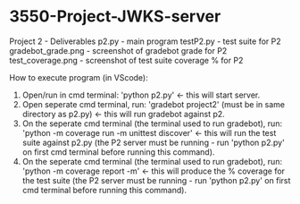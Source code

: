 # 3550-Project-JWKS-server

Project 2 - Deliverables
p2.py - main program
testP2.py - test suite for P2
gradebot_grade.png - screenshot of gradebot grade for P2
test_coverage.png - screenshot of test suite coverage % for P2

How to execute program (in VScode): 
1. Open/run in cmd terminal: 'python p2.py' <- this will start server.
2. Open seperate cmd terminal, run: 'gradebot project2' (must be in same directory as p2.py) <- this will run gradebot against p2.
3. On the seperate cmd terminal (the terminal used to run gradebot), run: 'python -m coverage run -m unittest discover' <- this will run the test suite against p2.py (the P2 server must be running - run 'python p2.py' on first cmd terminal before running this command).
4. On the seperate cmd terminal (the terminal used to run gradebot), run: 'python -m coverage report -m' <- this will produce the % coverage for the test suite (the P2 server must be running - run 'python p2.py' on first cmd terminal before running this command).
